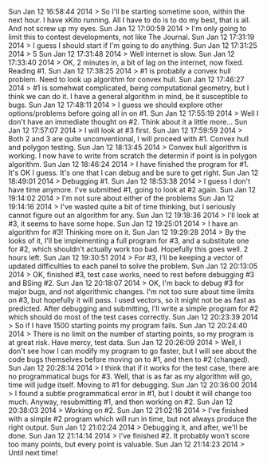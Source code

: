 Sun Jan 12 16:58:44 2014 > So I'll be starting sometime soon, within the next hour. I have xKito running. All I have to do is to do my best, that is all. And not screw up my eyes.
Sun Jan 12 17:00:59 2014 > I'm only going to limit this to contest developments, not like The Journal.
Sun Jan 12 17:31:19 2014 > I guess I should start if I'm going to do anything.
Sun Jan 12 17:31:25 2014 > 5
Sun Jan 12 17:31:48 2014 > Well internet is slow.
Sun Jan 12 17:33:40 2014 > OK, 2 minutes in, a bit of lag on the internet, now fixed. Reading #1.
Sun Jan 12 17:38:25 2014 > #1 is probably a convex hull problem. Need to look up algorithm for convex hull.
Sun Jan 12 17:46:27 2014 > #1 is somehwat complicated, being computational geometry, but I think we can do it. I have a general algorithm in mind, be it susceptible to bugs.
Sun Jan 12 17:48:11 2014 > I guess we should explore other options/problems before going all in on #1.
Sun Jan 12 17:55:19 2014 > Well I don't have an immediate thought on #2. Think about it a little more...
Sun Jan 12 17:57:07 2014 > I will look at #3 first.
Sun Jan 12 17:59:59 2014 > Both 2 and 3 are quite unconventional, I will proceed with #1. Convex hull and polygon testing.
Sun Jan 12 18:13:45 2014 > Convex hull algorithm is working. I now have to write from scratch the determin if point is in polygon algorithm.
Sun Jan 12 18:46:24 2014 > I have finished the program for #1. It's OK I guess. It's one that I can debug and be sure to get right.
Sun Jan 12 18:49:01 2014 > Debugging #1.
Sun Jan 12 18:53:38 2014 > I guess I don't have time anymore. I've submitted #1, going to look at #2 again.
Sun Jan 12 19:14:02 2014 > I'm not sure about either of the problems
Sun Jan 12 19:14:16 2014 > I've wasted quite a bit of time thinking, but I seriously cannot figure out an algorithm for any.
Sun Jan 12 19:18:36 2014 > I'll look at #3, it seems to have some hope.
Sun Jan 12 19:25:01 2014 > I have an algorithm for #3! Thinking more on it.
Sun Jan 12 19:29:28 2014 > By the looks of it, I'll be implementing a full program for #3, and a substitute one for #2, which shouldn't actually work too bad. Hopefully this goes well. 2 hours left.
Sun Jan 12 19:30:51 2014 > For #3, I'll be keeping a vector of updated difficulties to each panel to solve the problem.
Sun Jan 12 20:13:05 2014 > OK, finished #3, test case works, need to rest before debugging #3 and BSing #2.
Sun Jan 12 20:18:07 2014 > OK, I'm back to debug #3 for major bugs, and not algorithmic changes. I'm not too sure about time limits on #3, but hopefully it will pass. I used vectors, so it might not be as fast as predicted. After debugging and submitting, I'll write a simple program for #2 which should do most of the test cases correctly.
Sun Jan 12 20:23:39 2014 > So if I have 1500 starting points my program fails.
Sun Jan 12 20:24:40 2014 > There is no limit on the number of starting points, so my program is at great risk. Have mercy, test data. 
Sun Jan 12 20:26:09 2014 > Well, I don't see how I can modify my program to go faster, but I will see about the code bugs themselves before moving on to #1, and then to #2 (changed).
Sun Jan 12 20:28:14 2014 > I think that if it works for the test case, there are no programmatical bugs for #3. Well, that is as far as my algorithm will go, time will judge itself. Moving to #1 for debugging.
Sun Jan 12 20:36:00 2014 > I found a subtle programmatical error in #1, but I doubt it will change too much. Anyway, resubmitting #1, and then working on #2.
Sun Jan 12 20:38:03 2014 > Working on #2.
Sun Jan 12 21:02:16 2014 > I've finished with a simple #2 program which will run in time, but not always produce the right output.
Sun Jan 12 21:02:24 2014 > Debugging it, and after, we'll be done.
Sun Jan 12 21:14:14 2014 > I've finished #2. It probably won't score too many points, but every point is valuable.
Sun Jan 12 21:14:23 2014 > Until next time!
